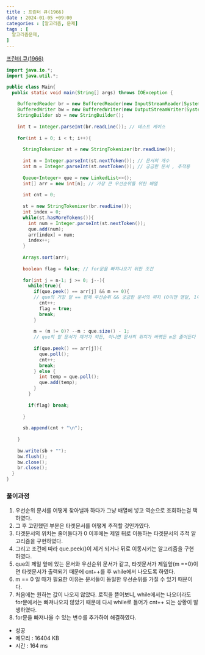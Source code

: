 ```yaml
---
title : 프린터 큐(1966)
date : 2024-01-05 +09:00
categories : [알고리즘, 문제]
tags : [
  알고리즘문제,
]
---
```

<!-- ![](/assets/img/Spring/aaaa.png){:style="border:1px solid #eaeaea; border-radius: 7px; padding: 0px;" } -->
<!-- ![](/assets/img/alg/4-1.png){:style="width:1000px" } -->

<a href="https://www.acmicpc.net/problem/1966" target="_blank">프린터 큐(1966)</a>

```java
import java.io.*;
import java.util.*;

public class Main{
  public static void main(String[] args) throws IOException {
      
    BufferedReader br = new BufferedReader(new InputStreamReader(System.in));
    BufferedWriter bw = new BufferedWriter(new OutputStreamWriter(System.out));
    StringBuilder sb = new StringBuilder();
    
    int t = Integer.parseInt(br.readLine()); // 테스트 케이스
    
    for(int i = 0; i < t; i++){
        
      StringTokenizer st = new StringTokenizer(br.readLine());
      
      int n = Integer.parseInt(st.nextToken()); // 문서의 개수
      int m = Integer.parseInt(st.nextToken()); // 궁금한 문서 , 추적용
      
      Queue<Integer> que = new LinkedList<>();
      int[] arr = new int[n]; // 가장 큰 우선순위를 위한 배열
      
      int cnt = 0;
      
      st = new StringTokenizer(br.readLine());
      int index = 0;
      while(st.hasMoreTokens()){
        int num = Integer.parseInt(st.nextToken());
        que.add(num);
        arr[index] = num;
        index++;
      }
      
      Arrays.sort(arr);
      
      boolean flag = false; // for문을 빠져나오기 위한 조건
      
      for(int j = n-1; j >= 0; j--){
        while(true){
          if(que.peek() == arr[j] && m == 0){ 
          // que의 가장 앞 == 현재 우선순위 && 궁금한 문서의 위치 (0이면 맨앞, 1이면 두번째..)
            cnt++;
            flag = true;
            break;
          }
          
          m = (m != 0)? --m : que.size() - 1; 
          // que의 앞 문서가 제거가 되든, 아니면 문서의 위치가 바뀌든 m은 줄어든다
          
          if(que.peek() == arr[j]){
            que.poll();
            cnt++;
            break;
          } else {
            int temp = que.poll();
            que.add(temp);
          }
        }
        
        if(flag) break;
          
      }
      
      sb.append(cnt + "\n");
        
    }
    
    bw.write(sb + "");
    bw.flush();
    bw.close();
    br.close();
  }
}
```

### 풀이과정

1) 우선순위 문서를 어떻게 찾아낼까 하다가 그냥 배열에 넣고 역순으로 조회하는걸 택하였다.    
2) 그 후 고민했던 부분은 타겟문서를 어떻게 추적할 것인가였다.    
3) 타겟문서의 위치는 줄어들다가 0 이후에는 제일 뒤로 이동하는 타겟문서의 추적 알고리즘을 구현하였다.    
4) 그리고 조건에 따라 que.peek()이 제거 되거나 뒤로 이동시키는 알고리즘을 구현하였다.    
5) que의 제일 앞에 있는 문서와 우선순위 문서가 같고, 타겟문서가 제일앞(m ==0)이면 타겟문서가 출력되기 때문에 cnt++를 후 while에서 나오도록 하였다.   
6) m == 0 일 때가 필요한 이유는 문서들이 동일한 우선순위를 가질 수 있기 때문이다.    
7) 처음에는 원하는 값이 나오지 않았다. 로직을 뜯어보니, while에서는 나오더라도 for문에서는 빠져나오지 않았기 때문에 다시 while로 들어가 cnt++ 되는 상황이 발생하였다.   
8) for문을 빠져나올 수 있는 변수를 추가하여 해결하였다.

- 성공
- 메모리 : 16404 KB
- 시간 : 164 ms
